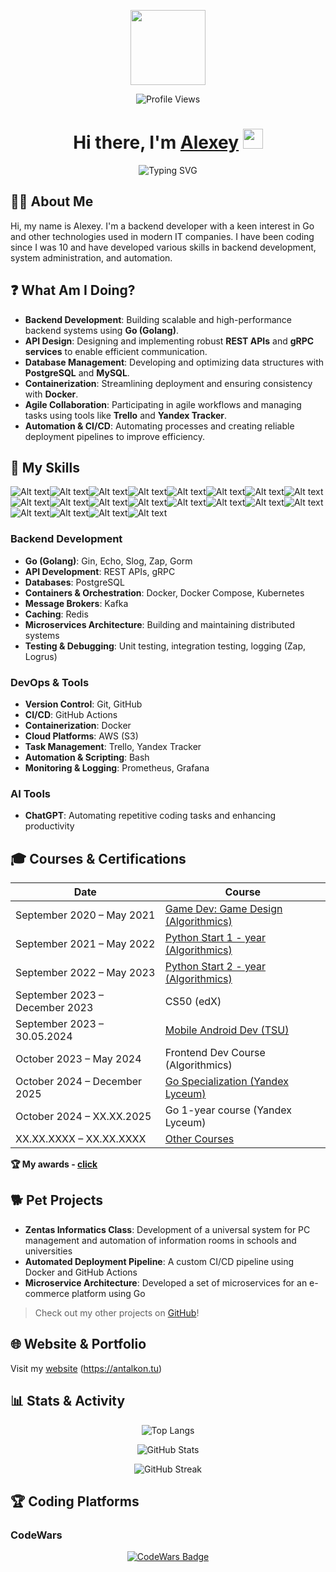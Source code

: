 <p align="center"><img src="https://i.postimg.cc/prj0Gzpw/image-1.png" alt="" width="120" height="120" /></p>
<p align="center"><img src="https://komarev.com/ghpvc/?username=antalkon&style=flat-square&color=blue" alt="Profile Views"/></p>

<h1 align="center">
  Hi there, I'm 
  <a href="https://antalkon.ru/" target="_blank">Alexey</a> 
  <img src="https://github.com/blackcater/blackcater/raw/main/images/Hi.gif" height="32"/>
</h1>

<p align="center">
  <img src="https://readme-typing-svg.herokuapp.com?font=Fira+Code&weight=200&size=17&pause=1000&width=435&lines=Backend+Developer+with+a+focus+on+Go;Passionate+about+IT+and+System+Development" alt="Typing SVG"/>
</p>

## 🧑‍💻 About Me
Hi, my name is Alexey. I'm a backend developer with a keen interest in Go and other technologies used in modern IT companies. I have been coding since I was 10 and have developed various skills in backend development, system administration, and automation.

## ❓ What Am I Doing?

- **Backend Development**: Building scalable and high-performance backend systems using **Go (Golang)**.
- **API Design**: Designing and implementing robust **REST APIs** and **gRPC services** to enable efficient communication.
- **Database Management**: Developing and optimizing data structures with **PostgreSQL** and **MySQL**.
- **Containerization**: Streamlining deployment and ensuring consistency with **Docker**.
- **Agile Collaboration**: Participating in agile workflows and managing tasks using tools like **Trello** and **Yandex Tracker**.
- **Automation & CI/CD**: Automating processes and creating reliable deployment pipelines to improve efficiency.

## 💪 My Skills

<!-- <div align="center">
  <img src="https://skillicons.dev/icons?i=go,docker,kafka,kubernetes,postgresql,mysql,redis,python,git,linux,bash,github,vscode&theme=dark" alt="Skills Icons"/>
</div> -->
<img alt="Alt text" src="https://img.shields.io/badge/Go-00ADD8.svg?style=for-the-badge&logo=Go&logoColor=white"/><img alt="Alt text" src="https://img.shields.io/badge/Python-3776AB.svg?style=for-the-badge&logo=Python&logoColor=white"/><img alt="Alt text" src="https://img.shields.io/badge/Docker-2496ED.svg?style=for-the-badge&logo=Docker&logoColor=white"/><img alt="Alt text" src="https://img.shields.io/badge/Kubernetes-326CE5.svg?style=for-the-badge&logo=Kubernetes&logoColor=white"/><img alt="Alt text" src="https://img.shields.io/badge/PostgreSQL-4169E1.svg?style=for-the-badge&logo=PostgreSQL&logoColor=white"/><img alt="Alt text" src="https://img.shields.io/badge/Redis-FF4438.svg?style=for-the-badge&logo=Redis&logoColor=white"/><img alt="Alt text" src="https://img.shields.io/badge/Apache%20Kafka-231F20.svg?style=for-the-badge&logo=Apache-Kafka&logoColor=white"/><img alt="Alt text" src="https://img.shields.io/badge/NGINX-009639.svg?style=for-the-badge&logo=NGINX&logoColor=white"/><img alt="Alt text" src="https://img.shields.io/badge/Amazon%20S3-569A31.svg?style=for-the-badge&logo=Amazon-S3&logoColor=white"/><img alt="Alt text" src="https://img.shields.io/badge/Trello-0052CC.svg?style=for-the-badge&logo=Trello&logoColor=white"/><img alt="Alt text" src="https://img.shields.io/badge/Yandex%20Cloud-5282FF.svg?style=for-the-badge&logo=Yandex-Cloud&logoColor=white"/><img alt="Alt text" src="https://img.shields.io/badge/Prometheus-E6522C.svg?style=for-the-badge&logo=Prometheus&logoColor=white"/><img alt="Alt text" src="https://img.shields.io/badge/Grafana-F46800.svg?style=for-the-badge&logo=Grafana&logoColor=white"/><img alt="Alt text" src="https://img.shields.io/badge/Git-F05032.svg?style=for-the-badge&logo=Git&logoColor=white"/><img alt="Alt text" src="https://img.shields.io/badge/GitHub-181717.svg?style=for-the-badge&logo=GitHub&logoColor=white"/><img alt="Alt text" src="https://img.shields.io/badge/GitLab-FC6D26.svg?style=for-the-badge&logo=GitLab&logoColor=white"/><img alt="Alt text" src="https://img.shields.io/badge/GitHub%20Actions-2088FF.svg?style=for-the-badge&logo=GitHub-Actions&logoColor=white"/><img alt="Alt text" src="https://img.shields.io/badge/GitHub%20Copilot-000000.svg?style=for-the-badge&logo=GitHub-Copilot&logoColor=white"/><img alt="Alt text" src="https://img.shields.io/badge/GoLand-000000.svg?style=for-the-badge&logo=GoLand&logoColor=white"/><img alt="Alt text" src="https://img.shields.io/badge/macOS-000000.svg?style=for-the-badge&logo=macOS&logoColor=white"/>

### Backend Development
- **Go (Golang)**: Gin, Echo, Slog, Zap, Gorm
- **API Development**: REST APIs, gRPC
- **Databases**: PostgreSQL
- **Containers & Orchestration**: Docker, Docker Compose, Kubernetes
- **Message Brokers**: Kafka
- **Caching**: Redis
- **Microservices Architecture**: Building and maintaining distributed systems
- **Testing & Debugging**: Unit testing, integration testing, logging (Zap, Logrus)

### DevOps & Tools
- **Version Control**: Git, GitHub
- **CI/CD**: GitHub Actions
- **Containerization**: Docker
- **Cloud Platforms**: AWS (S3)
- **Task Management**: Trello, Yandex Tracker
- **Automation & Scripting**: Bash
- **Monitoring & Logging**: Prometheus, Grafana

### AI Tools
- **ChatGPT**: Automating repetitive coding tasks and enhancing productivity

## 🎓 Courses & Certifications
| Date                        | Course                                                                 |
|-----------------------------|------------------------------------------------------------------------|
| September 2020 – May 2021   | [Game Dev: Game Design (Algorithmics)](https://github.com/antalkon/antalkon/blob/main/courses/Algoritmika_gameDesign.jpg) |
| September 2021 – May 2022   | [Python Start 1 - year (Algorithmics)](https://github.com/antalkon/antalkon/blob/main/courses/Algorimika_PythonDev.jpg) |
| September 2022 – May 2023   | [Python Start 2 - year (Algorithmics)](https://github.com/antalkon/antalkon/blob/main/courses/Algorimika_PythonDev.jpg) |
| September 2023 – December 2023 | CS50 (edX) | edX platform OFFLINE (Harvard University)                    |
| September 2023 – 30.05.2024 | [Mobile Android Dev (TSU)](https://github.com/antalkon/antalkon/blob/main/courses/M1_TGU_androidMobileDev.pdf) |
| October 2023 – May 2024   | Frontend Dev Course (Algorithmics)                                    |
| October 2024 – December 2025  | [Go Specialization (Yandex Lyceum)](https://github.com/antalkon/antalkon/blob/main/yal-spec-go.pdf)     
| October 2024 – XX.XX.2025  | Go 1-year course (Yandex Lyceum)      
| XX.XX.XXXX – XX.XX.XXXX     | [Other Courses](https://github.com/antalkon/antalkon/tree/main/courses) |

<b>🏆 My awards - [click](https://github.com/antalkon/antalkon/tree/main/awards)</b>

## 🐕 Pet Projects
- **Zentas Informatics Class**: Development of a universal system for PC management and automation of information rooms in schools and universities
- **Automated Deployment Pipeline**: A custom CI/CD pipeline using Docker and GitHub Actions
- **Microservice Architecture**: Developed a set of microservices for an e-commerce platform using Go

> Check out my other projects on [GitHub](https://github.com/antalkon)!

## 🌐 Website & Portfolio
Visit my [website](https://antalkon.ru/) (https://antalkon.tu)

## 📊 Stats & Activity
<p align="center">
  <img src="https://github-readme-stats.vercel.app/api/top-langs/?username=antalkon&layout=compact&theme=dark" alt="Top Langs"/>
</p>
<p align="center">
  <img src="https://github-readme-stats.vercel.app/api?username=antalkon&show_icons=true&theme=dark" alt="GitHub Stats"/>
</p>
<p align="center">
  <img src="https://github-readme-streak-stats.herokuapp.com/?user=antalkon&theme=dark" alt="GitHub Streak"/>
</p>


## 🏆 Coding Platforms
### CodeWars
<p align="center">
  <a href="https://www.codewars.com/users/AlexBrosHHH">
    <img src="https://www.codewars.com/users/AlexBrosHHH/badges/large" alt="CodeWars Badge"/>
  </a>
</p>

